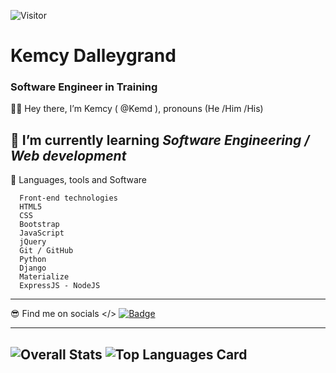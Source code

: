 ![Visitor](https://visitor-badge.laobi.icu/badge?page_id=kemd.kemd)


# Kemcy Dalleygrand
### Software Engineer in Training

 
 🧍‍♂️ Hey there, I’m Kemcy ( @Kemd ), pronouns (He /Him /His)

 👀 I’m currently learning *Software Engineering / Web development*
 ---

 📖  Languages, tools and Software

      Front-end technologies 
      HTML5
      CSS
      Bootstrap
      JavaScript
      jQuery
      Git / GitHub
      Python
      Django
      Materialize
      ExpressJS - NodeJS
      
---

  😎 Find me on socials </>
  [![Badge](https://img.shields.io/badge/LinkedIn-0077B5?style=for-the-badge&logo=linkedin&logoColor=white)](https://www.linkedin.com/in/kdalle/)
     
---
     
![Overall Stats](https://github-readme-stats.vercel.app/api?username=kemd&count_private=true&show_icons=true&hide=contribs&theme=chartreuse-dark) ![Top Languages Card](https://github-readme-stats.vercel.app/api/top-langs/?username=kemd&layout=compact)
---

<!---
Kemd/Kemd is a ✨ special ✨ repository because its `README.md` (this file) appears on your GitHub profile.
You can click the Preview link to take a look at your changes.
--->
